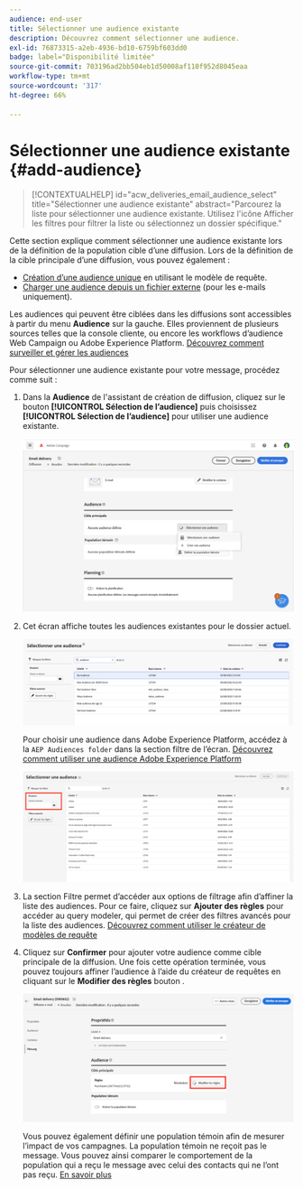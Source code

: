 ```yaml
---
audience: end-user
title: Sélectionner une audience existante
description: Découvrez comment sélectionner une audience.
exl-id: 76873315-a2eb-4936-bd10-6759bf603dd0
badge: label="Disponibilité limitée"
source-git-commit: 703196ad2bb504eb1d50008af110f952d8045eaa
workflow-type: tm+mt
source-wordcount: '317'
ht-degree: 66%

---
```



# Sélectionner une audience existante {#add-audience}

>[!CONTEXTUALHELP]
>id="acw_deliveries_email_audience_select"
>title="Sélectionner une audience existante"
>abstract="Parcourez la liste pour sélectionner une audience existante. Utilisez l&#39;icône Afficher les filtres pour filtrer la liste ou sélectionnez un dossier spécifique."

Cette section explique comment sélectionner une audience existante lors de la définition de la population cible d’une diffusion. Lors de la définition de la cible principale d’une diffusion, vous pouvez également :

* [Création d’une audience unique](one-time-audience.md) en utilisant le modèle de requête.
* [Charger une audience depuis un fichier externe](file-audience.md) (pour les e-mails uniquement).

Les audiences qui peuvent être ciblées dans les diffusions sont accessibles à partir du menu **Audience** sur la gauche. Elles proviennent de plusieurs sources telles que la console cliente, ou encore les workflows d’audience Web Campaign ou Adobe Experience Platform. [Découvrez comment surveiller et gérer les audiences](manage-audience.md)

Pour sélectionner une audience existante pour votre message, procédez comme suit :

1. Dans la **Audience** de l&#39;assistant de création de diffusion, cliquez sur le bouton **[!UICONTROL Sélection de l’audience]** puis choisissez **[!UICONTROL Sélection de l’audience]** pour utiliser une audience existante.

   ![](assets/create-audience.png)

1. Cet écran affiche toutes les audiences existantes pour le dossier actuel.

   ![](assets/create-audience2.png)

   Pour choisir une audience dans Adobe Experience Platform, accédez à la `AEP Audiences folder` dans la section filtre de l’écran. [Découvrez comment utiliser une audience Adobe Experience Platform](aep-audience.md)

   ![](assets/select-audience-folder.png)

1. La section Filtre permet d’accéder aux options de filtrage afin d’affiner la liste des audiences. Pour ce faire, cliquez sur **Ajouter des règles** pour accéder au query modeler, qui permet de créer des filtres avancés pour la liste des audiences. [Découvrez comment utiliser le créateur de modèles de requête](../query/query-modeler-overview.md)

1. Cliquez sur **Confirmer** pour ajouter votre audience comme cible principale de la diffusion. Une fois cette opération terminée, vous pouvez toujours affiner l’audience à l’aide du créateur de requêtes en cliquant sur le **Modifier des règles** bouton .

   ![](assets/refine-audience.png)

   Vous pouvez également définir une population témoin afin de mesurer l’impact de vos campagnes. La population témoin ne reçoit pas le message. Vous pouvez ainsi comparer le comportement de la population qui a reçu le message avec celui des contacts qui ne l’ont pas reçu. [En savoir plus](control-group.md)
